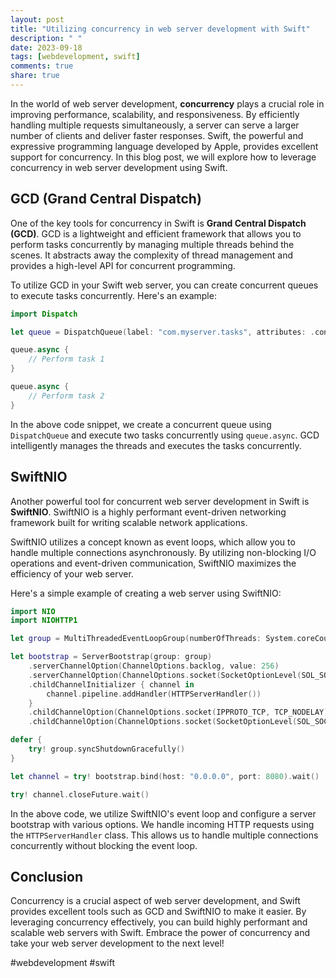 ```yaml
---
layout: post
title: "Utilizing concurrency in web server development with Swift"
description: " "
date: 2023-09-18
tags: [webdevelopment, swift]
comments: true
share: true
---
```


In the world of web server development, **concurrency** plays a crucial role in improving performance, scalability, and responsiveness. By efficiently handling multiple requests simultaneously, a server can serve a larger number of clients and deliver faster responses. Swift, the powerful and expressive programming language developed by Apple, provides excellent support for concurrency. In this blog post, we will explore how to leverage concurrency in web server development using Swift.

## GCD (Grand Central Dispatch)

One of the key tools for concurrency in Swift is **Grand Central Dispatch (GCD)**. GCD is a lightweight and efficient framework that allows you to perform tasks concurrently by managing multiple threads behind the scenes. It abstracts away the complexity of thread management and provides a high-level API for concurrent programming.

To utilize GCD in your Swift web server, you can create concurrent queues to execute tasks concurrently. Here's an example:

```swift
import Dispatch

let queue = DispatchQueue(label: "com.myserver.tasks", attributes: .concurrent)

queue.async {
    // Perform task 1
}

queue.async {
    // Perform task 2
}
```

In the above code snippet, we create a concurrent queue using `DispatchQueue` and execute two tasks concurrently using `queue.async`. GCD intelligently manages the threads and executes the tasks concurrently.

## SwiftNIO

Another powerful tool for concurrent web server development in Swift is **SwiftNIO**. SwiftNIO is a highly performant event-driven networking framework built for writing scalable network applications.

SwiftNIO utilizes a concept known as event loops, which allow you to handle multiple connections asynchronously. By utilizing non-blocking I/O operations and event-driven communication, SwiftNIO maximizes the efficiency of your web server.

Here's a simple example of creating a web server using SwiftNIO:

```swift
import NIO
import NIOHTTP1

let group = MultiThreadedEventLoopGroup(numberOfThreads: System.coreCount)

let bootstrap = ServerBootstrap(group: group)
    .serverChannelOption(ChannelOptions.backlog, value: 256)
    .serverChannelOption(ChannelOptions.socket(SocketOptionLevel(SOL_SOCKET), SO_REUSEADDR), value: 1)
    .childChannelInitializer { channel in
        channel.pipeline.addHandler(HTTPServerHandler())
    }
    .childChannelOption(ChannelOptions.socket(IPPROTO_TCP, TCP_NODELAY), value: 1)
    .childChannelOption(ChannelOptions.socket(SocketOptionLevel(SOL_SOCKET), SO_REUSEADDR), value: 1)

defer {
    try! group.syncShutdownGracefully()
}

let channel = try! bootstrap.bind(host: "0.0.0.0", port: 8080).wait()

try! channel.closeFuture.wait()
```

In the above code, we utilize SwiftNIO's event loop and configure a server bootstrap with various options. We handle incoming HTTP requests using the `HTTPServerHandler` class. This allows us to handle multiple connections concurrently without blocking the event loop.

## Conclusion

Concurrency is a crucial aspect of web server development, and Swift provides excellent tools such as GCD and SwiftNIO to make it easier. By leveraging concurrency effectively, you can build highly performant and scalable web servers with Swift. Embrace the power of concurrency and take your web server development to the next level!

#webdevelopment #swift